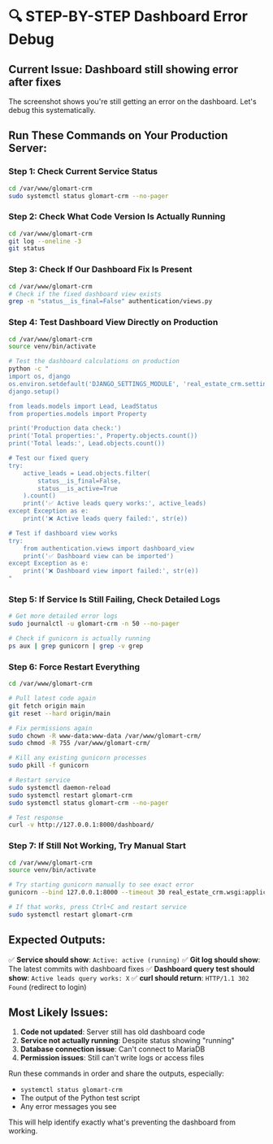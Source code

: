 # 🔍 STEP-BY-STEP Dashboard Error Debug

## Current Issue: Dashboard still showing error after fixes

The screenshot shows you're still getting an error on the dashboard. Let's debug this systematically.

## Run These Commands on Your Production Server:

### Step 1: Check Current Service Status
```bash
cd /var/www/glomart-crm
sudo systemctl status glomart-crm --no-pager
```

### Step 2: Check What Code Version Is Actually Running
```bash
cd /var/www/glomart-crm
git log --oneline -3
git status
```

### Step 3: Check If Our Dashboard Fix Is Present
```bash
cd /var/www/glomart-crm
# Check if the fixed dashboard view exists
grep -n "status__is_final=False" authentication/views.py
```

### Step 4: Test Dashboard View Directly on Production
```bash
cd /var/www/glomart-crm
source venv/bin/activate

# Test the dashboard calculations on production
python -c "
import os, django
os.environ.setdefault('DJANGO_SETTINGS_MODULE', 'real_estate_crm.settings')
django.setup()

from leads.models import Lead, LeadStatus
from properties.models import Property

print('Production data check:')
print('Total properties:', Property.objects.count())
print('Total leads:', Lead.objects.count())

# Test our fixed query
try:
    active_leads = Lead.objects.filter(
        status__is_final=False,
        status__is_active=True
    ).count()
    print('✅ Active leads query works:', active_leads)
except Exception as e:
    print('❌ Active leads query failed:', str(e))

# Test if dashboard view works
try:
    from authentication.views import dashboard_view
    print('✅ Dashboard view can be imported')
except Exception as e:
    print('❌ Dashboard view import failed:', str(e))
"
```

### Step 5: If Service Is Still Failing, Check Detailed Logs
```bash
# Get more detailed error logs
sudo journalctl -u glomart-crm -n 50 --no-pager

# Check if gunicorn is actually running
ps aux | grep gunicorn | grep -v grep
```

### Step 6: Force Restart Everything
```bash
cd /var/www/glomart-crm

# Pull latest code again
git fetch origin main
git reset --hard origin/main

# Fix permissions again
sudo chown -R www-data:www-data /var/www/glomart-crm/
sudo chmod -R 755 /var/www/glomart-crm/

# Kill any existing gunicorn processes
sudo pkill -f gunicorn

# Restart service
sudo systemctl daemon-reload
sudo systemctl restart glomart-crm
sudo systemctl status glomart-crm --no-pager

# Test response
curl -v http://127.0.0.1:8000/dashboard/
```

### Step 7: If Still Not Working, Try Manual Start
```bash
cd /var/www/glomart-crm
source venv/bin/activate

# Try starting gunicorn manually to see exact error
gunicorn --bind 127.0.0.1:8000 --timeout 30 real_estate_crm.wsgi:application

# If that works, press Ctrl+C and restart service
sudo systemctl restart glomart-crm
```

## Expected Outputs:

✅ **Service should show**: `Active: active (running)`
✅ **Git log should show**: The latest commits with dashboard fixes
✅ **Dashboard query test should show**: `Active leads query works: X`
✅ **curl should return**: `HTTP/1.1 302 Found` (redirect to login)

## Most Likely Issues:

1. **Code not updated**: Server still has old dashboard code
2. **Service not actually running**: Despite status showing "running"
3. **Database connection issue**: Can't connect to MariaDB
4. **Permission issues**: Still can't write logs or access files

Run these commands in order and share the outputs, especially:
- `systemctl status glomart-crm`
- The output of the Python test script
- Any error messages you see

This will help identify exactly what's preventing the dashboard from working.